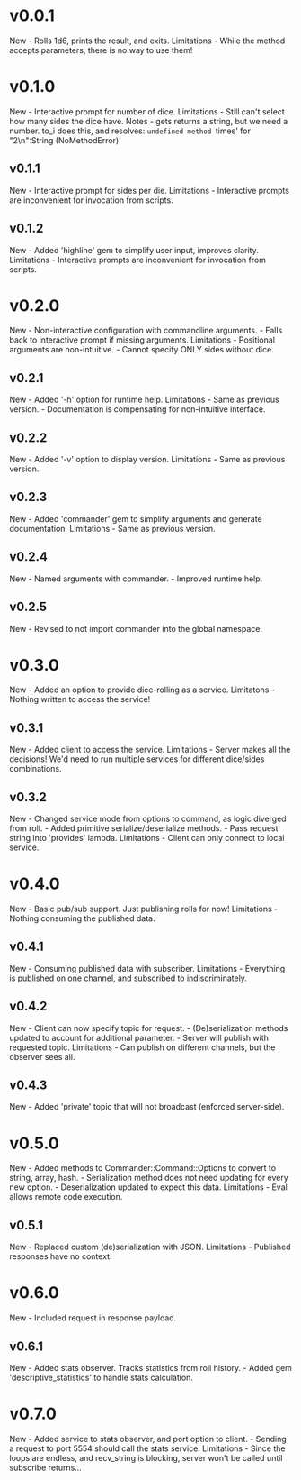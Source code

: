 v0.0.1
======
  New
    - Rolls 1d6, prints the result, and exits.
  Limitations
    - While the method accepts parameters, there is no way to use them!

v0.1.0
======
  New
    - Interactive prompt for number of dice.
  Limitations
    - Still can't select how many sides the dice have.
  Notes
    - gets returns a string, but we need a number. to_i does this, and resolves:
      `undefined method `times' for "2\n":String (NoMethodError)`

v0.1.1
------
  New
    - Interactive prompt for sides per die.
  Limitations
    - Interactive prompts are inconvenient for invocation from scripts.

v0.1.2
------
  New
    - Added 'highline' gem to simplify user input, improves clarity.
  Limitations
    - Interactive prompts are inconvenient for invocation from scripts.

v0.2.0
======
  New
    - Non-interactive configuration with commandline arguments.
    - Falls back to interactive prompt if missing arguments.
  Limitations
    - Positional arguments are non-intuitive.
    - Cannot specify ONLY sides without dice.

v0.2.1
------
  New
    - Added '-h' option for runtime help.
  Limitations
    - Same as previous version.
    - Documentation is compensating for non-intuitive interface.

v0.2.2
------
  New
    - Added '-v' option to display version.
  Limitations
    - Same as previous version.

v0.2.3
------
  New
    - Added 'commander' gem to simplify arguments and generate documentation.
  Limitations
    - Same as previous version.

v0.2.4
------
  New
    - Named arguments with commander.
    - Improved runtime help.

v0.2.5
------
  New
    - Revised to not import commander into the global namespace.

v0.3.0
======
  New
    - Added an option to provide dice-rolling as a service.
  Limitatons
    - Nothing written to access the service!

v0.3.1
------
  New
    - Added client to access the service.
  Limitations
    - Server makes all the decisions! We'd need to run multiple services for 
      different dice/sides combinations.

v0.3.2
------
  New
    - Changed service mode from options to command, as logic diverged from roll.
    - Added primitive serialize/deserialize methods.
    - Pass request string into 'provides' lambda.
  Limitations
    - Client can only connect to local service.

v0.4.0
======
  New
    - Basic pub/sub support. Just publishing rolls for now!
  Limitations
    - Nothing consuming the published data.

v0.4.1
------
  New
    - Consuming published data with subscriber.
  Limitations
    - Everything is published on one channel, and subscribed to indiscriminately.

v0.4.2
------
  New
    - Client can now specify topic for request.
    - (De)serialization methods updated to account for additional parameter.
    - Server will publish with requested topic.
  Limitations
    - Can publish on different channels, but the observer sees all.

v0.4.3
------
  New
    - Added 'private' topic that will not broadcast (enforced server-side).

v0.5.0
======
  New
    - Added methods to Commander::Command::Options to convert to string, array, hash.
    - Serialization method does not need updating for every new option.
    - Deserialization updated to expect this data.
  Limitations
    - Eval allows remote code execution.

v0.5.1
------
  New
    - Replaced custom (de)serialization with JSON.
  Limitations
    - Published responses have no context.

v0.6.0
======
  New
    - Included request in response payload.

v0.6.1
------
  New
    - Added stats observer. Tracks statistics from roll history.
    - Added gem 'descriptive_statistics' to handle stats calculation.

v0.7.0
======
  New
    - Added service to stats observer, and port option to client.
    - Sending a request to port 5554 should call the stats service.
  Limitations
    - Since the loops are endless, and recv_string is blocking, server won't be 
    called until subscribe returns...
